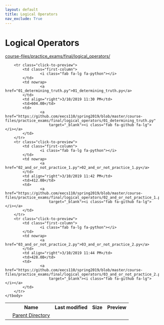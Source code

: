 ```yaml
---
layout: default
title: Logical Operators
nav_exclude: True
---
```


# Logical Operators

[course-files/practice_exams/final/logical_operators/](.)

<table class="tbl-files">
    <tbody>
        <tr>
            <th valign="top"></th>
            <th>Name</th>
            <th>Last modified</th>
            <th>Size</th>
            <th>Preview</th>
        </tr>
        <tr>
            <td valign="top">
                <i class="fa fa-folder-open"></i>
            </td>
            <td><a href="../">Parent Directory</a></td>
            <td>&nbsp;</td>
            <td>&nbsp;</td>
            <td>&nbsp;</td>
        </tr>

        <tr class="click-to-preview">
            <td class="first-column">
                    <i class="fab fa-lg fa-python"></i>
            </td>
            <td nowrap>
                    <a href="01_determining_truth.py">01_determining_truth.py</a>
            </td>
            <td align="right">3/10/2019 11:30 PM</td>
            <td>604.0B</td>
            <td>
                    <a href="https://github.com/eecs110/spring2019/blob/master/course-files/practice_exams/final/logical_operators/01_determining_truth.py"
                        target="_blank"><i class="fab fa-github fa-lg"></i></a>
            </td>
        </tr>
        <tr class="click-to-preview">
            <td class="first-column">
                    <i class="fab fa-lg fa-python"></i>
            </td>
            <td nowrap>
                    <a href="02_and_or_not_practice_1.py">02_and_or_not_practice_1.py</a>
            </td>
            <td align="right">3/10/2019 11:42 PM</td>
            <td>412.0B</td>
            <td>
                    <a href="https://github.com/eecs110/spring2019/blob/master/course-files/practice_exams/final/logical_operators/02_and_or_not_practice_1.py"
                        target="_blank"><i class="fab fa-github fa-lg"></i></a>
            </td>
        </tr>
        <tr class="click-to-preview">
            <td class="first-column">
                    <i class="fab fa-lg fa-python"></i>
            </td>
            <td nowrap>
                    <a href="03_and_or_not_practice_2.py">03_and_or_not_practice_2.py</a>
            </td>
            <td align="right">3/10/2019 11:44 PM</td>
            <td>428.0B</td>
            <td>
                    <a href="https://github.com/eecs110/spring2019/blob/master/course-files/practice_exams/final/logical_operators/03_and_or_not_practice_2.py"
                        target="_blank"><i class="fab fa-github fa-lg"></i></a>
            </td>
        </tr>
    </tbody>
</table>

